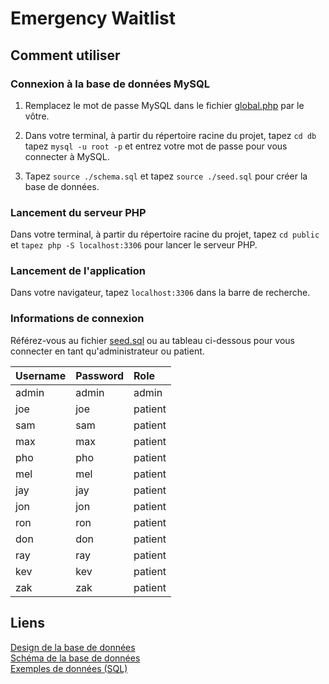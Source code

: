 # Emergency Waitlist

## Comment utiliser

### Connexion à la base de données MySQL

1. Remplacez le mot de passe MySQL dans le fichier [global.php](public/global.php) par le vôtre.

2. Dans votre terminal, à partir du répertoire racine du projet, tapez `cd db` tapez `mysql -u root -p` et entrez votre mot de passe pour vous connecter à MySQL.

3. Tapez `source ./schema.sql` et tapez `source ./seed.sql` pour créer la base de données.

### Lancement du serveur PHP

Dans votre terminal, à partir du répertoire racine du projet, tapez `cd public` et `tapez php -S localhost:3306` pour lancer le serveur PHP.

### Lancement de l'application

Dans votre navigateur, tapez `localhost:3306` dans la barre de recherche.

### Informations de connexion

Référez-vous au fichier [seed.sql](db/seed.sql) ou au tableau ci-dessous pour vous connecter en tant qu'administrateur ou patient.

|Username|Password|Role|
|:----|:----|:----|
|admin|admin|admin|
|joe|joe|patient|
|sam|sam|patient|
|max|max|patient|
|pho|pho|patient|
|mel|mel|patient|
|jay|jay|patient|
|jon|jon|patient|
|ron|ron|patient|
|don|don|patient|
|ray|ray|patient|
|kev|kev|patient|
|zak|zak|patient|

## Liens

[Design de la base de données](/docs/db.md)<br />
[Schéma de la base de données](/db/schema.sql)<br />
[Exemples de données (SQL)](/db/seed.sql)
